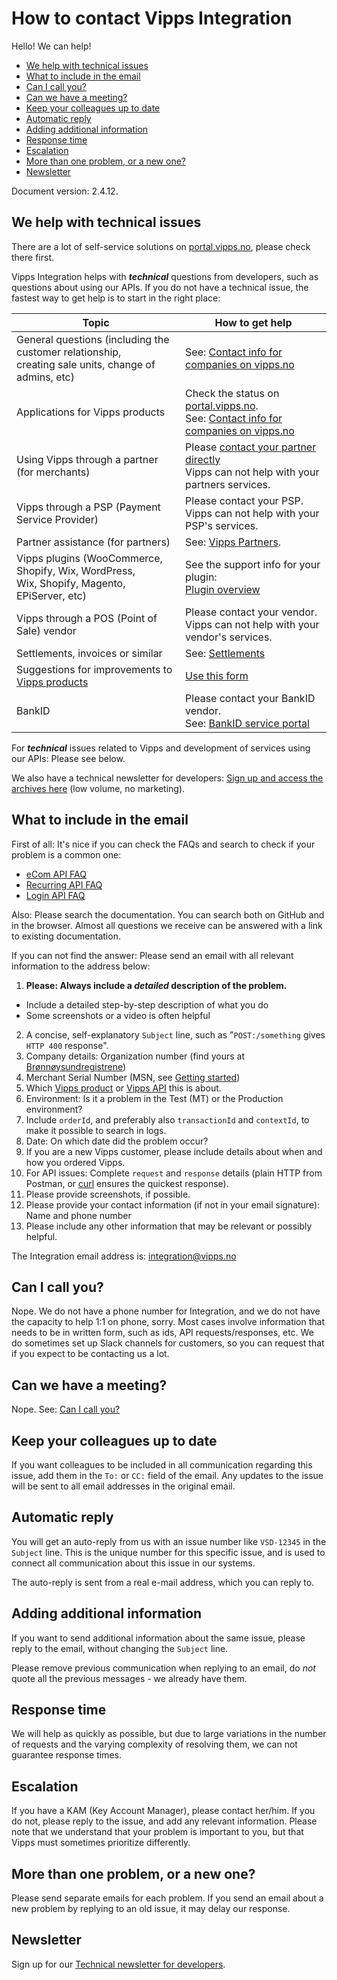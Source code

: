 <!-- START_METADATA
---
title: Contact us
sidebar_position: 100
---
END_METADATA -->

# How to contact Vipps Integration

Hello! We can help!

<!-- START_TOC -->

- [We help with technical issues](#we-help-with-technical-issues)
- [What to include in the email](#what-to-include-in-the-email)
- [Can I call you?](#can-i-call-you)
- [Can we have a meeting?](#can-we-have-a-meeting)
- [Keep your colleagues up to date](#keep-your-colleagues-up-to-date)
- [Automatic reply](#automatic-reply)
- [Adding additional information](#adding-additional-information)
- [Response time](#response-time)
- [Escalation](#escalation)
- [More than one problem, or a new one?](#more-than-one-problem-or-a-new-one)
- [Newsletter](#newsletter)

<!-- END_TOC -->

Document version: 2.4.12.

## We help with technical issues

There are a lot of self-service solutions on
[portal.vipps.no](https://portal.vipps.no),
please check there first.

Vipps Integration helps with _**technical**_ questions from developers, such as questions about using our APIs.
If you do not have a technical issue, the fastest way to get help is to start in the right place:

| Topic                                                                                                   | How to get help                                                                                                                                                                                                                |
|---------------------------------------------------------------------------------------------------------|--------------------------------------------------------------------------------------------------------------------------------------------------------------------------------------------------------------------------------|
| General questions (including the customer relationship,<br/>creating sale units, change of admins, etc) | See: [Contact info for companies on vipps.no](https://www.vipps.no/kontakt-oss/bedrift/)                                                                                                                                       |
| Applications for Vipps products                                                                         | Check the status on [portal.vipps.no](https://portal.vipps.no).<br/>See: [Contact info for companies on vipps.no](https://www.vipps.no/kontakt-oss/bedrift/)                                                                   |
| Using Vipps through a partner (for merchants)                                                           | Please [contact your partner directly](https://www.vipps.no/produkter-og-tjenester/bedrift/ta-betalt-paa-nett/ta-betalt-paa-nett/#kom-i-gang-med-vipps-pa-nett-category-3)<br/>Vipps can not help with your partners services. |
| Vipps through a PSP (Payment Service Provider)                                                          | Please contact your PSP.<br/>Vipps can not help with your PSP's services.                                                                                                                                                      |
| Partner assistance (for partners)                                                                       | See: [Vipps Partners](https://github.com/vippsas/vipps-partner).                                                                                                                                                               |
| Vipps plugins (WooCommerce, Shopify, Wix, WordPress,<br/>Wix, Shopify, Magento, EPiServer, etc)         | See the support info for your plugin:<br/>[Plugin overview](https://github.com/vippsas/vipps-plugins)                                                                                                                          |
| Vipps through a POS (Point of Sale) vendor                                                              | Please contact your vendor. <br/>Vipps can not help with your vendor's services.                                                                                                                                               |
| Settlements, invoices or similar                                                                        | See: [Settlements](https://github.com/vippsas/vipps-developers/tree/master/settlements)                                                                                                                                        |
| Suggestions for improvements to [Vipps products](https://www.vipps.no/produkter-og-tjenester/bedrift/)  | [Use this form](https://www.vipps.no/kontakt-oss/bedrift/)                                                                                                                                                                     |
| BankID                                                                                                  | Please contact your BankID vendor.<br/>See: [BankID service portal](https://servicedesk.bankidnorge.no/jira/servicedesk/customer/user/login?destination=portals)                                                               |

For _**technical**_ issues related to Vipps and development of services using our APIs: Please see below.

We also have a technical newsletter for developers:
[Sign up and access the archives here](https://github.com/vippsas/vipps-developers/tree/master/newsletters) (low volume, no marketing).

## What to include in the email

First of all: It's nice if you can check the FAQs and search to check if your problem is a common one:
* [eCom API FAQ](https://github.com/vippsas/vipps-ecom-api/blob/master/vipps-ecom-api-faq.md)
* [Recurring API FAQ](https://github.com/vippsas/vipps-recurring-api/blob/master/vipps-recurring-api-faq.md)
* [Login API FAQ](https://github.com/vippsas/vipps-login-api/blob/master/vipps-login-api-faq.md)

Also: Please search the documentation. You can search both on GitHub and in the browser.
Almost all questions we receive can be answered with a link to existing documentation.

If you can not find the answer: Please send an email with all relevant information to the address below:

1. **Please: Always include a _detailed_ description of the problem.**
  * Include a detailed step-by-step description of what you do
  * Some screenshots or a video is often helpful
2. A concise, self-explanatory `Subject` line, such as "`POST:/something` gives `HTTP 400` response".
3. Company details: Organization number (find yours at [Brønnøysundregistrene](https://brreg.no))
4. Merchant Serial Number (MSN, see [Getting started](vipps-getting-started.md))
5. Which [Vipps product](https://www.vipps.no/produkter-og-tjenester/bedrift/) or [Vipps API](https://github.com/vippsas) this is about.
6. Environment: Is it a problem in the Test (MT) or the Production environment?
7. Include `orderId`, and preferably also `transactionId` and `contextId`, to make it possible to search in logs.
8. Date: On which date did the problem occur?
9. If you are a new Vipps customer, please include details about when and how you ordered Vipps.
10. For API issues: Complete `request` and `response` details (plain HTTP from Postman, or [curl](https://curl.haxx.se) ensures the quickest response).
11. Please provide screenshots, if possible.
12. Please provide your contact information (if not in your email signature): Name and phone number
13. Please include any other information that may be relevant or possibly helpful.

The Integration email address is: integration@vipps.no

## Can I call you?

Nope. We do not have a phone number for Integration, and we do not have the capacity to
help 1:1 on phone, sorry. Most cases involve information that needs to be in written form,
such as ids, API requests/responses, etc. We do sometimes set up Slack channels for
customers, so you can request that if you expect to be contacting us a lot.

## Can we have a meeting?

Nope. See: [Can I call you?](#can-i-call-you)

## Keep your colleagues up to date

If you want colleagues to be included in all communication regarding this issue,
add them in the `To:` or `CC:` field of the email. Any updates to the issue will be
sent to all email addresses in the original email.

## Automatic reply

You will get an auto-reply from us with an issue number like `VSD-12345` in the `Subject` line.
This is the unique number for this specific issue, and is used to connect all communication
about this issue in our systems.

The auto-reply is sent from a real e-mail address, which you can reply to.

## Adding additional information

If you want to send additional information about the same issue,
please reply to the email, without changing the `Subject` line.

Please remove previous communication when replying to an email, do _not_ quote
all the previous messages - we already have them.

## Response time

We will help as quickly as possible, but due to large variations in the number
of requests and the varying complexity of resolving them, we can not guarantee response times.

## Escalation

If you have a KAM (Key Account Manager), please contact her/him.
If you do not, please reply to the issue, and add any relevant information.
Please note that we understand that your problem is important to you, but that Vipps must sometimes prioritize differently.

## More than one problem, or a new one?

Please send separate emails for each problem. If you send an email about a
new problem by replying to an old issue, it may delay our response.

## Newsletter

Sign up for our [Technical newsletter for developers](https://github.com/vippsas/vipps-developers/tree/master/newsletters).
